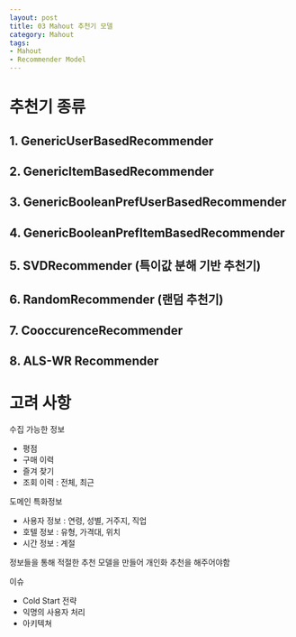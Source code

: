 ```yaml
---
layout: post
title: 03 Mahout 추천기 모델
category: Mahout
tags:
- Mahout
- Recommender Model
---
```


# 추천기 종류
## 1. GenericUserBasedRecommender

## 2. GenericItemBasedRecommender

## 3. GenericBooleanPrefUserBasedRecommender

## 4. GenericBooleanPrefItemBasedRecommender

## 5. SVDRecommender (특이값 분해 기반 추천기)

## 6. RandomRecommender (랜덤 추천기)

## 7. CooccurenceRecommender

## 8. ALS-WR Recommender

# 고려 사항
수집 가능한 정보
- 평점
- 구매 이력
- 즐겨 찾기
- 조회 이력 : 전체, 최근

도메인 특화정보
- 사용자 정보 : 연령, 성별, 거주지, 직업
- 호텔 정보 : 유형, 가격대, 위치
- 시간 정보 : 계절

정보들을 통해 적절한 추천 모델을 만들어 개인화 추천을 해주어야함

이슈
- Cold Start 전략
- 익명의 사용자 처리
- 아키텍쳐